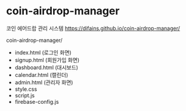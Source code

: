 # coin-airdrop-manager
코인 에어드랍 관리 시스템
https://difains.github.io/coin-airdrop-manager/


coin-airdrop-manager/
- index.html (로그인 화면)
- signup.html (회원가입 화면)
- dashboard.html (대시보드)
- calendar.html (캘린더)
- admin.html (관리자 화면)
- style.css
- script.js
- firebase-config.js
